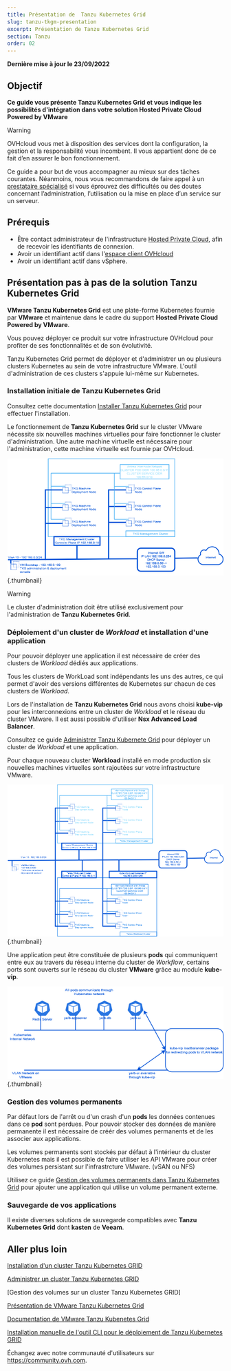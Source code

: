 ```yaml
---
title: Présentation de  Tanzu Kubernetes Grid
slug: tanzu-tkgm-presentation
excerpt: Présentation de Tanzu Kubernetes Grid 
section: Tanzu
order: 02
---
```


**Dernière mise à jour le 23/09/2022**

## Objectif

**Ce guide vous présente Tanzu Kubernetes Grid et vous indique les possibilités d'intégration dans votre solution Hosted Private Cloud Powered by VMware**

> [!warning]
> OVHcloud vous met à disposition des services dont la configuration, la gestion et la responsabilité vous incombent. Il vous appartient donc de ce fait d’en assurer le bon fonctionnement.
>
> Ce guide a pour but de vous accompagner au mieux sur des tâches courantes. Néanmoins, nous vous recommandons de faire appel à un [prestataire spécialisé](https://partner.ovhcloud.com/fr/) si vous éprouvez des difficultés ou des doutes concernant l’administration, l’utilisation ou la mise en place d’un service sur un serveur.
>

## Prérequis

- Être contact administrateur de l'infrastructure [Hosted Private Cloud](https://www.ovhcloud.com/fr/enterprise/products/hosted-private-cloud/), afin de recevoir les identifiants de connexion.
- Avoir un identifiant actif dans l'[espace client OVHcloud](https://www.ovh.com/auth/?action=gotomanager&from=https://www.ovh.com/fr/&ovhSubsidiary=fr)
- Avoir un identifiant actif dans vSphere.

## Présentation pas à pas de la solution Tanzu Kubernetes Grid

**VMware Tanzu Kubernetes Grid** est une plate-forme Kubernetes fournie par **VMware** et maintenue dans le cadre du support **Hosted Private Cloud Powered by VMware**.

Vous pouvez déployer ce produit sur votre infrastructure OVHcloud pour profiter de ses fonctionnalités et de son évolutivité.

Tanzu Kubernetes Grid permet de déployer et d'administrer un ou plusieurs clusters Kubernetes au sein de votre infrastructure VMware. L'outil d'administration de ces clusters s'appuie lui-même sur Kubernetes. 


### Installation initiale de Tanzu Kubernetes Grid

Consultez cette documentation [Installer Tanzu Kubernetes Grid](https://docs.ovh.com/fr/nutanix/tanzu-tkgm-installation) pour effectuer l'installation.

Le fonctionnement de **Tanzu Kubernetes Grid** sur le cluster VMware nécessite six nouvelles machines virtuelles pour faire fonctionner le cluster d'administration. Une autre machine virtuelle est nécessaire pour l'administration, cette machine virtuelle est fournie par OVHcloud.

![01 admin cluster diagram](images/01-admin-cluster-diagram01.png){.thumbnail}

> [!warning]
>
> Le cluster d'administration doit être utilisé exclusivement pour l'administration de **Tanzu Kubernetes Grid**.
>

### Déploiement d'un cluster de *Workload* et installation d'une application

Pour pouvoir déployer une application il est nécessaire de créer des clusters de *Workload* dédiés aux applications.

Tous les clusters de WorkLoad sont indépendants les uns des autres, ce qui permet d'avoir des versions différentes de Kubernetes sur chacun de ces clusters de *Workload*.

Lors de l'installation de **Tanzu Kubernetes Grid** nous avons choisi **kube-vip** pour les interconnexions entre un cluster de *Workload* et le réseau du cluster VMware. Il est aussi possible d'utiliser **Nsx Advanced Load Balancer**.

Consultez ce guide [Administrer Tanzu Kubernete Grid](https://docs.ovh.com/fr/nutanix/tanzu-tkgm-installation) pour déployer un cluster de *Workload* et une application. 

Pour chaque nouveau cluster **Workload** installé en mode production six nouvelles machines virtuelles sont rajoutées sur votre infrastructure VMware.

![02 admin and workload cluster diagram](images/02-tkc-mc-wc01.png){.thumbnail}

Une application peut être constituée de plusieurs **pods** qui communiquent entre eux au travers du réseau interne du cluster de *Workflow*, certains ports sont ouverts sur le réseau du cluster **VMware** grâce au module **kube-vip**.

![03 apps and load balancing](images/03-internetworkcommunication01.png){.thumbnail}

### Gestion des volumes permanents 

Par défaut lors de l'arrêt ou d'un crash d'un **pods** les données contenues dans ce **pod** sont perdues. Pour pouvoir stocker des données de manière permanente il est nécessaire de créér des volumes permanents et de les associer aux applications.

Les volumes permanents sont stockés par défaut à l'intérieur du cluster Kubernetes mais il est possible de faire utiliser les API VMware pour créer des volumes persistant sur l'infrastrcture VMware. (vSAN ou NFS)


Utilisez ce guide [Gestion des volumes permanents dans Tanzu Kubernetes Grid](https://docs.ovh.com/fr/nutanix/tanzu-tkgm-permanent-volumes) pour ajouter une application qui utilise un volume permanent externe.

### Sauvegarde de vos applications 

Il existe diverses solutions de sauvegarde compatibles avec **Tanzu Kubernetes Grid** dont **kasten** de **Veeam**.

## Aller plus loin

[Installation d'un cluster Tanzu Kubernetes GRID](https://docs.ovh.com/fr/private-cloud/tanzu-tkgm-installation)

[Administrer un cluster Tanzu Kubernetes GRID](https://docs.ovh.com/fr/private-cloud/tanzu-tkgm-management)

[Gestion des volumes sur un cluster Tanzu Kubernetes GRID]

[Présentation de VMware Tanzu Kubernetes Grid](https://tanzu.vmware.com/kubernetes-grid)

[Documentation de VMware Tanzu Kubenetes Grid](https://https://docs.vmware.com/en/VMware-Tanzu-Kubernetes-Grid/index.html)

[Installation manuelle de l'outil CLI pour le déploiement de Tanzu Kubernetes GRID](https://docs.vmware.com/en/VMware-Tanzu-Kubernetes-Grid/1.5/vmware-tanzu-kubernetes-grid-15/GUID-install-cli.html)

Échangez avec notre communauté d'utilisateurs sur <https://community.ovh.com>.

